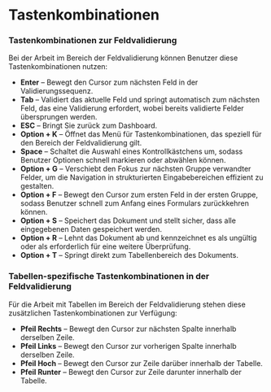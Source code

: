 # Tastenkombinationen

### Tastenkombinationen zur Feldvalidierung

Bei der Arbeit im Bereich der Feldvalidierung können Benutzer diese Tastenkombinationen nutzen:

* **Enter** – Bewegt den Cursor zum nächsten Feld in der Validierungssequenz.
* **Tab** – Validiert das aktuelle Feld und springt automatisch zum nächsten Feld, das eine Validierung erfordert, wobei bereits validierte Felder übersprungen werden.
* **ESC** – Bringt Sie zurück zum Dashboard.
* **Option + K** – Öffnet das Menü für Tastenkombinationen, das speziell für den Bereich der Feldvalidierung gilt.
* **Space** – Schaltet die Auswahl eines Kontrollkästchens um, sodass Benutzer Optionen schnell markieren oder abwählen können.
* **Option + G** – Verschiebt den Fokus zur nächsten Gruppe verwandter Felder, um die Navigation in strukturierten Eingabebereichen effizient zu gestalten.
* **Option + F** – Bewegt den Cursor zum ersten Feld in der ersten Gruppe, sodass Benutzer schnell zum Anfang eines Formulars zurückkehren können.
* **Option + S** – Speichert das Dokument und stellt sicher, dass alle eingegebenen Daten gespeichert werden.
* **Option + R** – Lehnt das Dokument ab und kennzeichnet es als ungültig oder als erforderlich für eine weitere Überprüfung.
* **Option + T** – Springt direkt zum Tabellenbereich des Dokuments.

### Tabellen-spezifische Tastenkombinationen in der Feldvalidierung

Für die Arbeit mit Tabellen im Bereich der Feldvalidierung stehen diese zusätzlichen Tastenkombinationen zur Verfügung:

* **Pfeil Rechts** – Bewegt den Cursor zur nächsten Spalte innerhalb derselben Zeile.
* **Pfeil Links** – Bewegt den Cursor zur vorherigen Spalte innerhalb derselben Zeile.
* **Pfeil Hoch** – Bewegt den Cursor zur Zeile darüber innerhalb der Tabelle.
* **Pfeil Runter** – Bewegt den Cursor zur Zeile darunter innerhalb der Tabelle.
